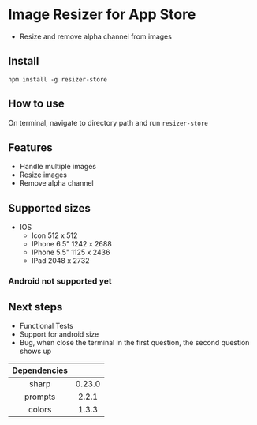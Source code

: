 # Image Resizer for App Store

- Resize and remove alpha channel from images

## Install
`` npm install -g resizer-store ``

## How to use

On terminal, navigate to directory path and run
`` resizer-store ``

## Features
- Handle multiple images
- Resize images
- Remove alpha channel

## Supported sizes
- IOS
  - Icon 512 x 512
  - IPhone 6.5" 1242 x 2688
  - IPhone 5.5" 1125 x 2436
  - IPad 2048 x 2732

### Android not supported yet


## Next steps
- Functional Tests
- Support for android size
- Bug, when close the terminal in the first question, the second question shows up


| Dependencies |        |
|:------------:| :----: |
| sharp        | 0.23.0 |
| prompts      | 2.2.1  |
| colors       | 1.3.3  |